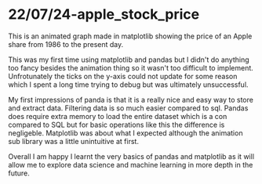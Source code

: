 # 22/07/24-apple_stock_price
This is an animated graph made in matplotlib showing the price of an Apple
share from 1986 to the present day.

This was my first time using matplotlib and pandas but I didn't do anything too fancy besides the animation thing so it wasn't too difficult to implement. Unfrotunately the ticks on the y-axis could not update for some reason which I spent a long time trying to debug but was ultimately unsuccessful.

My first impressions of panda is that it is a really nice and easy way to store and extract data. Filtering data is so much easier compared to sql. Pandas does require extra memory to load the entire dataset which is a con compared to SQL but for basic operations like this the difference is negligeble. Matplotlib was about what I expected although the animation sub library was a little unintuitive at first.

Overall I am happy I learnt the very basics of pandas and matplotlib as it will allow me to explore data science and machine learning in more depth in the future.